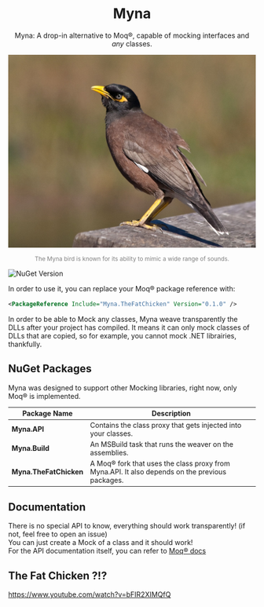 <h1 align="center">
	Myna
</h1>
<p align="center">
Myna: A drop-in alternative to Moq®️, capable of mocking interfaces and <i>any</i> classes.
</p>

<img src="assets/myna.jpg" />
<p align="center" style="font-size: 0.85em; color: gray;">
The Myna bird is known for its ability to mimic a wide range of sounds.
</p>

![NuGet Version](https://img.shields.io/nuget/v/Myna.TheFatChicken)

In order to use it, you can replace your Moq®️ package reference with:

```xml
<PackageReference Include="Myna.TheFatChicken" Version="0.1.0" />
```

In order to be able to Mock any classes, Myna weave transparently the DLLs after your project has compiled.
It means it can only mock classes of DLLs that are copied, so for example, you cannot mock .NET librairies, thankfully.

## NuGet Packages
Myna was designed to support other Mocking libraries, right now, only Moq®️ is implemented.


| Package Name         | Description                                                                                   |
|----------------------|-----------------------------------------------------------------------------------------------|
| **Myna.API**         | Contains the class proxy that gets injected into your classes.      |
| **Myna.Build**       | An MSBuild task that runs the weaver on the assemblies.  |
| **Myna.TheFatChicken** | A Moq®️ fork that uses the class proxy from Myna.API. It also depends on the previous packages. |

## Documentation

There is no special API to know, everything should work transparently! (if not, feel free to open an issue)  
You can just create a Mock of a class and it should work!  
For the API documentation itself, you can refer to [Moq®️ docs](https://github.com/devlooped/moq/wiki)

## The Fat Chicken ?!?
https://www.youtube.com/watch?v=bFIR2XIMQfQ



